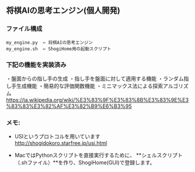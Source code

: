 ## 将棋AIの思考エンジン(個人開発)

### ファイル構成
```
my_engine.py  ← 将棋AIの思考エンジン
my_engine.sh  ← ShogiHome用の起動スクリプト
```

### 下記の機能を実装済み
・盤面からの指し手の生成
・指し手を盤面に対して適用する機能
・ランダム指し手生成機能
・簡易的な評価関数機能
・ミニマックス法による探索アルゴリズム
https://ja.wikipedia.org/wiki/%E3%83%9F%E3%83%8B%E3%83%9E%E3%83%83%E3%82%AF%E3%82%B9%E6%B3%95

### メモ:
- USIというプロトコルを用いています
http://shogidokoro.starfree.jp/usi.html

- MacではPythonスクリプトを直接実行するために、
**シェルスクリプト（.shファイル）**を作り、ShogiHome(GUI)で登録します。
